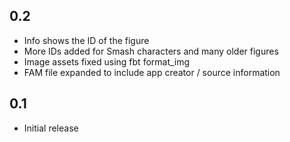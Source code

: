 ## 0.2
 - Info shows the ID of the figure
 - More IDs added for Smash characters and many older figures
 - Image assets fixed using fbt format_img
 - FAM file expanded to include app creator / source information

## 0.1
 - Initial release
